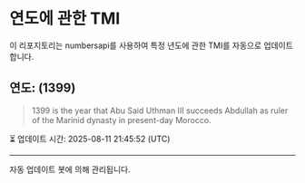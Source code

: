 
# 연도에 관한 TMI

이 리포지토리는 numbersapi를 사용하여 특정 년도에 관한 TMI를 자동으로 업데이트합니다.

## 연도: (1399)
> 1399 is the year that Abu Said Uthman III succeeds Abdullah as ruler of the Marinid dynasty in present-day Morocco.

⏳ 업데이트 시간: 2025-08-11 21:45:52 (UTC)

---
자동 업데이트 봇에 의해 관리됩니다.
